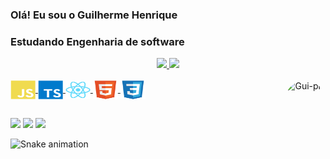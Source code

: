 ### Olá! Eu sou o Guilherme Henrique

### Estudando Engenharia de software

<div align="center">
  <a href="https://github.com/trabalho-guilherme">
  <img height="180em" src="https://github-readme-stats.vercel.app/api?username=trabalho-guilherme&show_icons=true&theme=dracula&include_all_commits=true&count_private=true"/>
  <img height="180em" src="https://github-readme-stats.vercel.app/api/top-langs/?username=trabalho-guilherme&layout=compact&langs_count=7&theme=dark"/>
</div>

  <div style="display: inline_block"><br>
  <img align="center" alt="Gui-Js" height="30" width="40" src="https://raw.githubusercontent.com/devicons/devicon/master/icons/javascript/javascript-plain.svg">
  <img align="center" alt="Gui-Ts" height="30" width="40" src="https://raw.githubusercontent.com/devicons/devicon/master/icons/typescript/typescript-plain.svg">
  <img align="center" alt="Gui-React" height="30" width="40" src="https://raw.githubusercontent.com/devicons/devicon/master/icons/react/react-original.svg">
  <img align="center" alt="Gui-HTML" height="30" width="40" src="https://raw.githubusercontent.com/devicons/devicon/master/icons/html5/html5-original.svg">
  <img align="center" alt="Gui-CSS" height="30" width="40" src="https://raw.githubusercontent.com/devicons/devicon/master/icons/css3/css3-original.svg">
  <img align="right" alt="Gui-pic" height="150" style="border-radius:50px;"
   src="https://share-cdn.picrew.me/shareImg/org/202203/1237419_1d9hwWDw.png">
   <link rel="stylesheet" href="https://use.fontawesome.com/releases/v5.2.0/css/all.css" >
  
  ##
  
  <div> 
  <a href="https://www.instagram.com/henrique__guilhermee/" target="_blank"><img src="https://img.shields.io/badge/-Instagram-%23E4405F?style=for-the-badge&logo=instagram&logoColor=white" target="_blank"></a>
  <a href = "mailto:trabalho.guilhermee@gmail.com"><img src="https://img.shields.io/badge/-Gmail-%23333?style=for-the-badge&logo=gmail&logoColor=white" target="_blank"></a>
  <a href="https:https://www.linkedin.com/in/guilherme-henrique-parreira-pereira-2b270a21b/" target="_blank"><img src="https://img.shields.io/badge/-LinkedIn-%230077B5?style=for-the-badge&logo=linkedin&logoColor=white" target="_blank"></a> 
 
  ![Snake animation](https://github.com/trabalho-guilherme/trabalho-guilherme/blob/output/github-contribution-grid-snake.svg)
 
    
</div>


  
  
